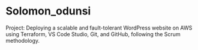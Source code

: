# Solomon_odunsi
Project: Deploying a scalable and fault-tolerant WordPress website on AWS using Terraform, VS Code Studio, Git, and GitHub, following the Scrum methodology. 

